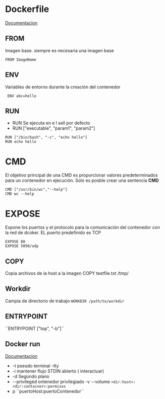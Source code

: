 # Dockerfile 
[Documentacion](https://docs.docker.com/engine/reference/builder/)

## FROM
Imagen base. siempre es necesaria una imagen base

`` FROM ImageName ``

## ENV
Variables de entorno durante la creación del contenedor

`` ENV abc=hello`` 

## RUN 

- RUN <command>  Se ejecuta en e l sell por defecto 
- RUN  ["executable", "param1", "param2"]

```
RUN ["/bin/bash", "-c", "echo hello"]
RUN echo hello
```

# CMD 
El objetivo principal de una CMD es proporcionar valores predeterminados para un contenedor en ejecución. Solo es posble crear una sentencia **CMD**

```
CMD ["/usr/bin/wc","--help"]
CMD wc --help
```

# EXPOSE 

Expone los puertos y el protocolo para la comunicación del contenedor con la red de dcoker. EL puerto predefinido es TCP

```
EXPOSE 80
EXPOSE 5050/udp
```

## COPY 
Copia archivos de la host a la imagen 
COPY testfile.txt /tmp/


## Workdir
Campia de directorio de trabajo 
```WORKDIR /path/to/workdir``` 

## ENTRYPOINT 
´´ENTRYPOINT ["top", "-b"]´´

## Docker run 
[Documentacion](https://docs.docker.com/engine/reference/commandline/run/)

- -t pseudo terminal -tty
- -i mantener flujo STDIN abierto ( interactuar)
- -d Segundo plano 
- --privileged	 ontenedor privilegiado 
-v --volume 
``<dir:host>:<dir:container>:permisos``
- p ´`puertoHost:puertoContenedor`` 
